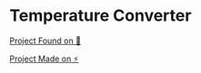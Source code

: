 # Temperature Converter

[Project Found on 👀](https://www.codementor.io/projects/web/temperature-converter-website-atx32dy7mf)

[Project Made on ⚡️](https://www.stackblitz.com)
